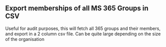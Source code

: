 ## Export memberships of all MS 365 Groups in CSV

Useful for audit purposes, this will fetch all 365 groups and their members, and export in a 2 column csv file.  Can be quite large depending on the size of the organisation
